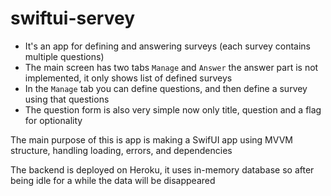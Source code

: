 # swiftui-servey

- It's an app for defining and answering surveys (each survey contains multiple questions)
- The main screen has two tabs `Manage` and `Answer` the answer part is not implemented, it only shows list of defined surveys
- In the `Manage` tab you can define questions, and then define a survey using that questions
- The question form is also very simple now only title, question and a flag for optionality

The main purpose of this is app is making a SwifUI app using MVVM structure, handling loading, errors, and dependencies


The backend is deployed on Heroku, it uses in-memory database so after being idle for a while the data will be disappeared
